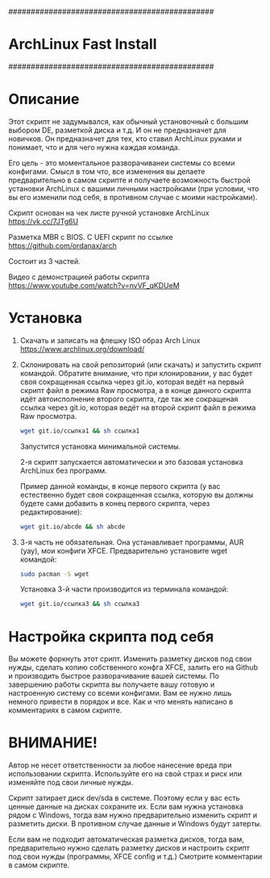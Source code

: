 ##############################################
# ArchLinux Fast Install 
##############################################

# Описание
Этот скрипт не задумывался, как обычный установочный с большим выбором DE, разметкой диска и т.д. И он не предназначет для новичков. Он предназначет для тех, кто ставил ArchLinux руками и понимает, что и для чего нужна каждая команда. 

Его цель - это моментальное разворачиванеи системы со всеми конфигами. Смысл в том что, все изменения вы делаете предварительно в самом скрипте и получаете возможность быстрой установки ArchLinux с вашими личными настройками (при условии, что вы его изменили под себя, в противном случае с моими настройками).

Cкрипт основан на чек листе ручной установке ArchLinux https://vk.cc/7JTg6U

Разметка MBR c BIOS. C UEFI скрипт по ссылке https://github.com/ordanax/arch

Cостоит из 3 частей. 

Видео с демонстрацией работы скрипта https://www.youtube.com/watch?v=nvVF_qKDUeM

# Установка 
1) Скачать и записать на флешку ISO образ Arch Linux https://www.archlinux.org/download/
2) Склонировать на свой репозиторий (или скачать) и запустить скрипт командой. Обратите внимание, 
что при клонировании, у вас будет своя сокращенная ссылка через git.io, которая ведёт на первый 
скрипт файл в режима Raw просмотра, а в конце данного скрипта идёт автоисполнение второго скрипта, 
где так же сокращеная ссылка через git.io, которая ведёт на второй скрипт файл в режима Raw просмотра.

   ```bash 
   wget git.io/ссылка1 && sh ссылка1
   ```
   Запустится установка минимальной системы.
   
   2-я скрипт запускается автоматически и это базовая установка ArchLinux без программ.
   
   Пример данной команды, в конце первого скрипта (у вас естественно будет своя сокращенная ссылка, 
   которую вы должны будете сами добавить в конец первого скрипта, через редактирование):
   ```bash 
   wget git.io/abcde && sh abcde
   ```
3) 3-я часть не обязательная. Она устанавливает программы, AUR (yay), мои конфиги XFCE.
   Предварительно установите wget командой:
   ```bash 
   sudo pacman -S wget
   ```
   Установка 3-й части производится из терминала командой:
   
   ```bash 
   wget git.io/ссылка3 && sh ссылка3
   ```

# Настройка скрипта под себя
Вы можете форкнуть этот срипт. Изменить разметку дисков под свои нужды, сделать копию собственного конфга XFCE, залить его на Github и производить быстрое разворачивание вашей системы.
По завершению работы скрипта вы получаете вашу готовую и настроенную систему со всеми конфигами. Вам ее нужно лишь немного привести в порядок и все.
Как и что менять написано в комментариях в самом скрипте.

# ВНИМАНИЕ!
Автор не несет ответственности за любое нанесение вреда при использовании скрипта. Используйте его на свой страх и риск или изменяйте под свои личные нужды.

Скрипт затирает диск dev/sda в системе. Поэтому если у вас есть ценные данные на дисках сохраните их. Если вам нужна установка рядом с Windows, тогда вам нужно предварительно изменить скрипт и разметить диски. В противном случае данные и Windows будут затерты.

Если вам не подходит автоматическая разметка дисков, тогда вам, предварительно нужно сделать разметку дисков и настроить скрипт под свои нужды (программы, XFCE config и т.д.)
Смотрите комментарии в самом скрипте.
